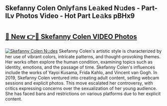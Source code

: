 ## Skefanny Colen Onlyf𝚊ns Le𝚊ked N𝚞des - Part-ILv Photos Video - Hot Part Le𝚊ks pBHx9

# <h2><a href="http://ab96996.deff.icu/?id=Skefanny+Colen">🔗 New 👉🔴 Skefanny Colen VIDEO Photos</a></h2>

[![Skefanny Colen N𝚞des](https://i.imgur.com/rIISA9y.gif)](http://ab96996.deff.icu/?id=Skefanny+Colen)
Skefanny Colen's artistic style is characterized by her use of vibrant colors, intricate patterns, and thought-provoking themes. Her works often explore the human condition, examining topics such as identity, emotions, and the passage of time. Skefanny Colen's influences include the works of Yayoi Kusama, Frida Kahlo, and Vincent van Gogh. In 2019, Skefanny Colen ventured into creating adult content, selling webcam sessions and explicit photos. This move escalated her controversy, with critics expressing concerns over the sexualization of her young audience. She has faced bans and restrictions on various platforms due to her explicit content.
